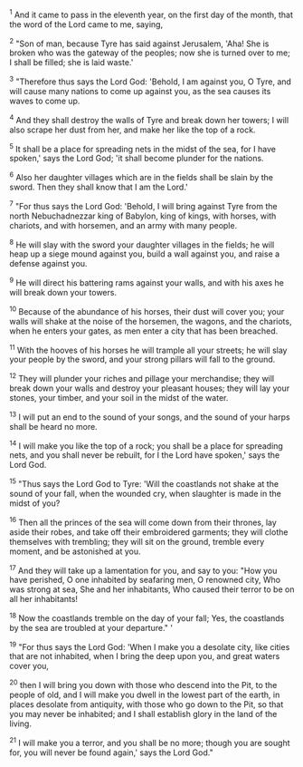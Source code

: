 <sup>1</sup> 
And it came to pass in the eleventh year, on the first day of the month, that the word of the Lord came to me, saying, 

<sup>2</sup> 
"Son of man, because Tyre has said against Jerusalem, 'Aha! She is broken who was the gateway of the peoples; now she is turned over to me; I shall be filled; she is laid waste.' 

<sup>3</sup> 
"Therefore thus says the Lord God: 'Behold, I am against you, O Tyre, and will cause many nations to come up against you, as the sea causes its waves to come up. 

<sup>4</sup> 
And they shall destroy the walls of Tyre and break down her towers; I will also scrape her dust from her, and make her like the top of a rock. 

<sup>5</sup> 
It shall be a place for spreading nets in the midst of the sea, for I have spoken,' says the Lord God; 'it shall become plunder for the nations. 

<sup>6</sup> 
Also her daughter villages which are in the fields shall be slain by the sword. Then they shall know that I am the Lord.' 

<sup>7</sup> 
"For thus says the Lord God: 'Behold, I will bring against Tyre from the north Nebuchadnezzar king of Babylon, king of kings, with horses, with chariots, and with horsemen, and an army with many people. 

<sup>8</sup> 
He will slay with the sword your daughter villages in the fields; he will heap up a siege mound against you, build a wall against you, and raise a defense against you. 

<sup>9</sup> 
He will direct his battering rams against your walls, and with his axes he will break down your towers. 

<sup>10</sup> 
Because of the abundance of his horses, their dust will cover you; your walls will shake at the noise of the horsemen, the wagons, and the chariots, when he enters your gates, as men enter a city that has been breached. 

<sup>11</sup> 
With the hooves of his horses he will trample all your streets; he will slay your people by the sword, and your strong pillars will fall to the ground. 

<sup>12</sup> 
They will plunder your riches and pillage your merchandise; they will break down your walls and destroy your pleasant houses; they will lay your stones, your timber, and your soil in the midst of the water. 

<sup>13</sup> 
I will put an end to the sound of your songs, and the sound of your harps shall be heard no more. 

<sup>14</sup> 
I will make you like the top of a rock; you shall be a place for spreading nets, and you shall never be rebuilt, for I the Lord have spoken,' says the Lord God. 

<sup>15</sup> 
"Thus says the Lord God to Tyre: 'Will the coastlands not shake at the sound of your fall, when the wounded cry, when slaughter is made in the midst of you? 

<sup>16</sup> 
Then all the princes of the sea will come down from their thrones, lay aside their robes, and take off their embroidered garments; they will clothe themselves with trembling; they will sit on the ground, tremble every moment, and be astonished at you. 

<sup>17</sup> 
And they will take up a lamentation for you, and say to you: "How you have perished, O one inhabited by seafaring men, O renowned city, Who was strong at sea, She and her inhabitants, Who caused their terror to be on all her inhabitants! 

<sup>18</sup> 
Now the coastlands tremble on the day of your fall; Yes, the coastlands by the sea are troubled at your departure." ' 

<sup>19</sup> 
"For thus says the Lord God: 'When I make you a desolate city, like cities that are not inhabited, when I bring the deep upon you, and great waters cover you, 

<sup>20</sup> 
then I will bring you down with those who descend into the Pit, to the people of old, and I will make you dwell in the lowest part of the earth, in places desolate from antiquity, with those who go down to the Pit, so that you may never be inhabited; and I shall establish glory in the land of the living. 

<sup>21</sup> 
I will make you a terror, and you shall be no more; though you are sought for, you will never be found again,' says the Lord God."